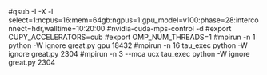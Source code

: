 #qsub -I -X -l select=1:ncpus=16:mem=64gb:ngpus=1:gpu_model=v100:phase=28:interconnect=hdr,walltime=10:20:00
#nvidia-cuda-mps-control -d
#export CUPY_ACCELERATORS=cub
#export OMP_NUM_THREADS=1
#mpirun -n 1 python -W ignore great.py gpu 18432
#mpirun -n 16 tau_exec python -W ignore great.py 2304
#mpirun -n 3 --mca ucx tau_exec python -W ignore great.py 2304
